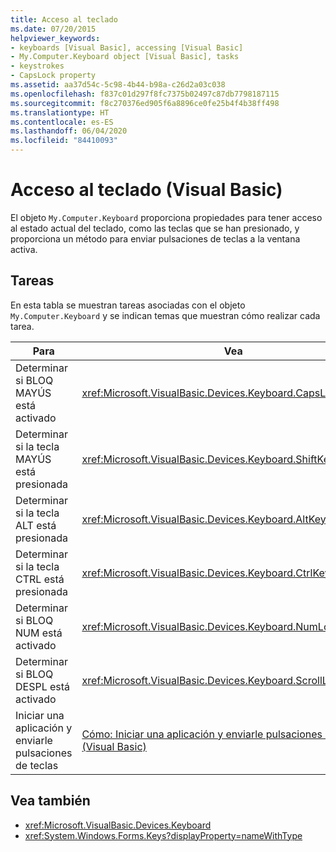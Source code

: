 ```yaml
---
title: Acceso al teclado
ms.date: 07/20/2015
helpviewer_keywords:
- keyboards [Visual Basic], accessing [Visual Basic]
- My.Computer.Keyboard object [Visual Basic], tasks
- keystrokes
- CapsLock property
ms.assetid: aa37d54c-5c98-4b44-b98a-c26d2a03c038
ms.openlocfilehash: f837c01d297f8fc7375b02497c87db7798187115
ms.sourcegitcommit: f8c270376ed905f6a8896ce0fe25b4f4b38ff498
ms.translationtype: HT
ms.contentlocale: es-ES
ms.lasthandoff: 06/04/2020
ms.locfileid: "84410093"
---
```

# <a name="accessing-the-keyboard-visual-basic"></a>Acceso al teclado (Visual Basic)

El objeto `My.Computer.Keyboard` proporciona propiedades para tener acceso al estado actual del teclado, como las teclas que se han presionado, y proporciona un método para enviar pulsaciones de teclas a la ventana activa.  
  
## <a name="tasks"></a>Tareas  

 En esta tabla se muestran tareas asociadas con el objeto `My.Computer.Keyboard` y se indican temas que muestran cómo realizar cada tarea.  
  
|Para|Vea|  
|--------|---------|  
|Determinar si BLOQ MAYÚS está activado|<xref:Microsoft.VisualBasic.Devices.Keyboard.CapsLock%2A>|  
|Determinar si la tecla MAYÚS está presionada|<xref:Microsoft.VisualBasic.Devices.Keyboard.ShiftKeyDown%2A>|  
|Determinar si la tecla ALT está presionada|<xref:Microsoft.VisualBasic.Devices.Keyboard.AltKeyDown%2A>|  
|Determinar si la tecla CTRL está presionada|<xref:Microsoft.VisualBasic.Devices.Keyboard.CtrlKeyDown%2A>|  
|Determinar si BLOQ NUM está activado|<xref:Microsoft.VisualBasic.Devices.Keyboard.NumLock%2A>|  
|Determinar si BLOQ DESPL está activado|<xref:Microsoft.VisualBasic.Devices.Keyboard.ScrollLock%2A>|  
|Iniciar una aplicación y enviarle pulsaciones de teclas|[Cómo: Iniciar una aplicación y enviarle pulsaciones de teclas (Visual Basic)](how-to-start-an-application-and-send-it-keystrokes.md)|  
  
## <a name="see-also"></a>Vea también

- <xref:Microsoft.VisualBasic.Devices.Keyboard>
- <xref:System.Windows.Forms.Keys?displayProperty=nameWithType>
